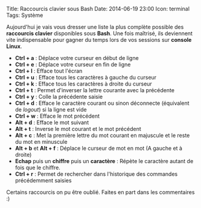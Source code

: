 Title: Raccourcis clavier sous Bash
Date: 2014-06-19 23:00
Icon: terminal
Tags: Système


Aujourd'hui je vais vous dresser une liste la plus complète possible des **raccourcis clavier** disponibles sous **Bash**.
Une fois maîtrisé, ils deviennent vite indispensable pour gagner du temps lors de vos sessions sur **console Linux**.

* **Ctrl + a** : Déplace votre curseur en début de ligne
* **Ctrl + e** : Déplace votre curseur en fin de ligne
* **Ctrl + l** : Efface tout l'écran
* **Ctrl + u** : Efface tous les caractères à gauche du curseur
* **Ctrl + k** : Efface tous les caractères à droite du curseur
* **Ctrl + t** : Permet d'inverser la lettre courante avec la précédente
* **Ctrl + y** : Colle la précédente saisie
* **Ctrl + d** : Efface le caractère courant ou sinon déconnecte (équivalent de *logout*) si la ligne est vide
* **Ctrl + w** : Efface le mot précédent
* **Alt + d** : Efface le mot suivant
* **Alt + t** : Inverse le mot courant et le mot précédent
* **Alt + c** : Met la première lettre du mot courant en majuscule et le reste du mot en minuscule
* **Alt + b** et **Alt + f** : Déplace le curseur de mot en mot (A gauche et à droite)
* **Echap** puis un **chiffre** puis un **caractère** : Répète le caractère autant de fois que le chiffre.
* **Ctrl + r** : Permet de rechercher dans l'historique des commandes précédemment saisies


Certains raccourcis on pu être oublié. Faites en part dans les commentaires :)



